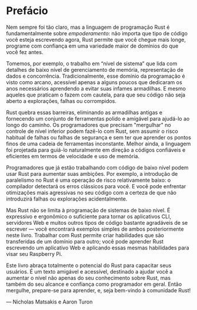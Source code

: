# Prefácio

Nem sempre foi tão claro, mas a linguagem de programação Rust é fundamentalmente 
sobre *empoderamento*: não importa que tipo de código você esteja escrevendo agora, 
Rust permite que você chegue mais longe, programe com confiança em uma variedade 
maior de domínios do que você fez antes.

Tomemos, por exemplo, o trabalho em “nível de sistema” que lida com detalhes de baixo 
nível de gerenciamento de memória, representação de dados e concorrência. Tradicionalmente, 
esse domínio da programação é visto como arcano, acessível apenas a alguns poucos que 
dedicaram os anos necessários aprendendo a evitar suas infames armadilhas. E mesmo aqueles 
que praticam o fazem com cautela, para que seu código não seja aberto a explorações, falhas 
ou corrompidos.

Rust quebra essas barreiras, eliminando as armadilhas antigas e fornecendo um conjunto de 
ferramentas polido e amigável para ajudá-lo ao longo do caminho. Os programadores que 
precisam "mergulhar" no controle de nível inferior podem fazê-lo com Rust, sem assumir o 
risco habitual de falhas ou falhas de segurança e sem ter que aprender os pontos finos de 
uma cadeia de ferramentas inconstante. Melhor ainda, a linguagem foi projetada para guiá-lo 
naturalmente em direção a códigos confiáveis e eficientes em termos de velocidade e uso de memória.

Programadores que já estão trabalhando com código de baixo nível podem usar Rust para aumentar 
suas ambições. Por exemplo, a introdução de paralelismo no Rust é uma operação de risco 
relativamente baixo: o compilador detectará os erros clássicos para você. E você pode enfrentar 
otimizações mais agressivas no seu código com a certeza de que não introduzirá falhas ou 
explorações acidentalmente.

Mas Rust não se limita à programação de sistemas de baixo nível. É expressivo e ergonômico 
o suficiente para tornar os aplicativos CLI, servidores Web e muitos outros tipos de código 
bastante agradáveis de se escrever — você encontrará exemplos simples de ambos posteriormente 
neste livro. Trabalhar com Rust permite criar habilidades que são transferidas de um domínio 
para outro; você pode aprender Rust escrevendo um aplicativo Web e aplicando essas mesmas 
habilidades para visar seu Raspberry Pi.

Este livro abraça totalmente o potencial do Rust para capacitar seus usuários. É um texto amigável 
e acessível, destinado a ajudar você a aumentar o nível não apenas do seu conhecimento sobre Rust, 
mas também do seu alcance e confiança como programador em geral. Então mergulhe, prepare-se para 
aprender, e, seja bem-vindo à comunidade Rust!


— Nicholas Matsakis e Aaron Turon